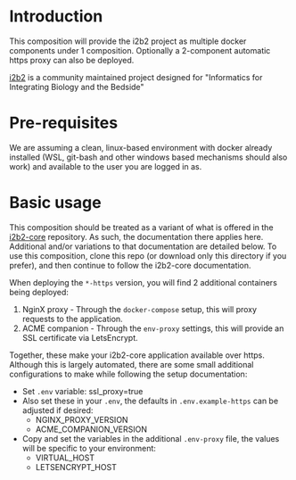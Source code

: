 
# Introduction
This composition will provide the i2b2 project as multiple docker components under 1 composition. Optionally a 2-component automatic https proxy can also be deployed.

[i2b2](https://www.i2b2.org/) is a community maintained project designed for "Informatics for Integrating Biology and the Bedside"

# Pre-requisites
We are assuming a clean, linux-based environment with docker already installed (WSL, git-bash and other windows based mechanisms should also work) and available to the user you are logged in as.

# Basic usage
This composition should be treated as a variant of what is offered in the [i2b2-core](https://github.com/dzl-dm/i2b2-core) repository. As such, the documentation there applies here. Additional and/or variations to that documentation are detailed below. To use this composition, clone this repo (or download only this directory if you prefer), and then continue to follow the i2b2-core documentation.

When deploying the `*-https` version, you will find 2 additional containers being deployed:
1. NginX proxy - Through the `docker-compose` setup, this will proxy requests to the application.
1. ACME companion - Through the `env-proxy` settings, this will provide an SSL certificate via LetsEncrypt.

Together, these make your i2b2-core application available over https. Although this is largely automated, there are some small additional configurations to make while following the setup documentation:
* Set `.env` variable: ssl_proxy=true
* Also set these in your `.env`, the defaults in `.env.example-https` can be adjusted if desired:
    * NGINX_PROXY_VERSION
    * ACME_COMPANION_VERSION
* Copy and set the variables in the additional `.env-proxy` file, the values will be specific to your environment:
    * VIRTUAL_HOST
    * LETSENCRYPT_HOST
